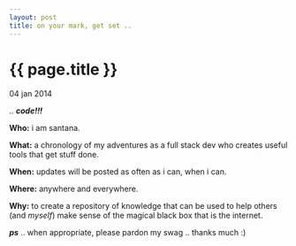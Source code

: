 ```yaml
---
layout: post
title: on your mark, get set ..
---
```


{{ page.title }}
================

<p class="meta">04 jan 2014</p>

.. **_code!!!_**

**Who:** i am santana.

**What:** a chronology of my adventures as a full stack dev who creates useful tools that get stuff done.

**When:** updates will be posted as often as i can, when i can.

**Where:** anywhere and everywhere.

**Why:** to create a repository of knowledge that can be used to help others (and _myself_) make sense of the magical black box that is the internet. 

**_ps_** .. when appropriate, please pardon my swag .. thanks much :) 